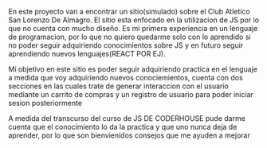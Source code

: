 En este proyecto van a encontrar un sitio(simulado) sobre el Club Atletico San Lorenzo De Almagro. El sitio esta enfocado en la utilizacion de JS por lo que no
cuenta con mucho diseño. Es mi primera experiencia en un lenguaje de programacion, por lo que no quiero quedarme solo con lo aprendido si no poder seguir adquiriendo conocimientos sobre JS y en futuro seguir aprendiendo nuevos lenguajes(REACT POR EJ). 

Mi objetivo en este sitio es poder seguir adquiriendo practica en el lenguaje a medida que voy adquiriendo nuevos conociemientos, cuenta con dos secciones en las cuales trate de generar interaccion con el usuario mediante un carrito de compras y un registro de usuario para poder iniciar sesion posteriormente

A medida del transcurso del curso de JS DE CODERHOUSE pude darme cuenta que el conocimiento lo da la practica y que uno nunca deja de aprender, por lo que son bienvienidos consejos que me ayuden a mejorar







